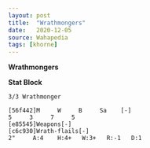 ```yaml
---
layout: post
title:  "Wrathmongers"
date:   2020-12-05
source: Wahapedia
tags: [khorne]
---
```


**Wrathmongers**

**Stat Block**
```
3/3 Wrathmonger
```

```
[56f442]M     W     B     Sa    [-]
5     3     7     5     
[e85545]Weapons[-]
[c6c930]Wrath-flails[-]
2"     A:4    H:4+   W:3+   R:-1   D:1   
```


